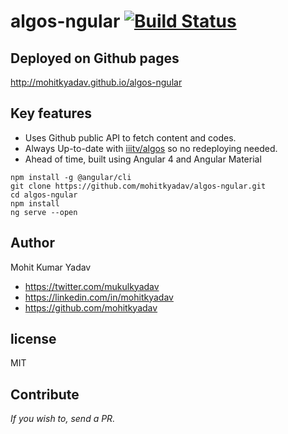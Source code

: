 # algos-ngular     [![Build Status](https://travis-ci.com/mohitkyadav/algos-ngular.svg?token=pLJkWav1wbnbGfoLfZtG&branch=master)](https://travis-ci.com/mohitkyadav/algos-ngular)

## Deployed on Github pages
http://mohitkyadav.github.io/algos-ngular

## Key features
* Uses Github public API to fetch content and codes.
* Always Up-to-date with [iiitv/algos](https://github.com/iiitv/algos) so no redeploying needed.
* Ahead of time, built using Angular 4 and Angular Material

```
npm install -g @angular/cli
git clone https://github.com/mohitkyadav/algos-ngular.git
cd algos-ngular
npm install
ng serve --open
```


## Author

Mohit Kumar Yadav

* https://twitter.com/mukulkyadav
* https://linkedin.com/in/mohitkyadav
* https://github.com/mohitkyadav

## license

MIT

## Contribute
*If you wish to, send a PR.*
